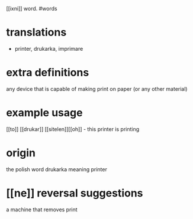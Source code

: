 [[ixni]] word.
#words
# translations
- printer, drukarka, imprimare
# extra definitions
any device that is capable of making print on paper (or any other material)
# example usage
[[to]] [[drukar]] [[sitelen]][[oh]] - this printer is printing
# origin
the polish word drukarka meaning printer
# [[ne]] reversal suggestions 
a machine that removes print
